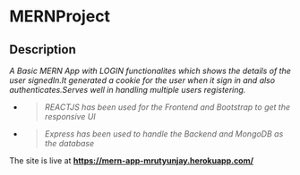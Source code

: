 # MERNProject

## Description
_A Basic MERN App with LOGIN functionalites which shows the details of the user signedIn.It generated a cookie for the user when it sign in and also authenticates.Serves well in handling multiple users registering._
* > _REACTJS has been used for the Frontend and Bootstrap to get the responsive UI_
* > _Express has been used to handle the Backend and MongoDB as the database_

The site is live at **https://mern-app-mrutyunjay.herokuapp.com/**
